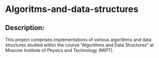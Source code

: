 # Algoritms-and-data-structures


## Description:
This project comprises implementations of various algorithms and data structures studied within the course "Algorithms and Data Structures" at Moscow Institute of Physics and Technology (MIPT).


